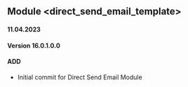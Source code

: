 ## Module <direct_send_email_template>

#### 11.04.2023
#### Version 16.0.1.0.0
#### ADD
- Initial commit for Direct Send Email Module